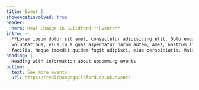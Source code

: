 ```yaml
---
title: Event |
showongetinvolved: true
header:
  hero: Real Change in Guildford **Events**
intro: >
  **Lorem ipsum dolor sit amet, consectetur adipisicing elit. Doloremque laborum
  voluptatibus, eius in a quas aspernatur harum autem, amet, nostrum libero
  facilis. Neque impedit quidem fugit adipisci, eius perspiciatis. Maiores?**
heading: |-
  Heading with information about upcomming events
button: 
  text: See more events
  url: https://realchangeguildford.co.uk/events
---
```


